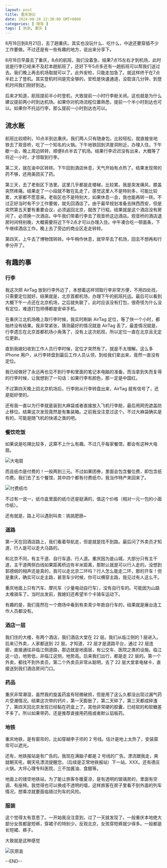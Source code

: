```yaml
---
layout: post
title: 重庆游记
date: 2024-08-28 22:30:00 GMT+0800
categories: [ 随笔 ]
tags: [ 旅游, 重庆 ]
---
```


8月18日到8月21日，去了趟重庆。其实也没玩什么、吃什么，中途还要穿插不少工作要做。不过还是有一些有趣的地方，说出来分享下。

<!-- more -->

8月18日早晨去了重庆，8点的航班，我们没着急，结果7点15左右才到机场，此时说是行李已经来不及赶本趟航班了，还好下午5点多还有一趟航班可以帮我们送过去。我们晚上再去机场取就可以了。此外安检，只能走加急了。就这样终于在7点半赶上了登机。其实登机时间是完全够的，安检是快速通道，没耽误几分钟，到登机时间我们刚好到达。

后来才知道，航班提前半小时登机，大致提前一小时行李舱关闭。这也就是为什么建议提前两小时到达机场。如果你对机场流程位置熟悉，提前一个半小时到达也可以。如果你不托运行李，那么提前一小时到达也可以。

## 流水账

航班比较顺利，10点半到达重庆。我们两人只有随身包，比较轻松，就直接坐地铁去了观音桥，吃了一个知名的火锅。下午地铁回到洪崖洞附近，办理入住。下午歇一会，晚上周边转转，顺便8点半去了机场。结果行李迟迟没有出来，大概等了将近一小时，才领取到行李。

第二天，就在渝中区转转。下午回到酒店休息，天气开始有点热了。结果发现带的药不够，还用美团买了药。

第三天，去了老街区下浩里。这里几乎都是走楼梯，比较累。我是突发痛风，膝盖突然疼痛。结果走了一小段就不敢在乱走了。感觉这里人不是特别多，可能比较累，大家都不愿意来。老街区也不是特别大，如果休息一会，我也能再转一转。不过正好当时有不少工作要做，就先回酒店了。由于最早规划准备去陕西西安，但是突然第五天要有重要会议，必须返回北京，就改了行程。结果就是这个酒店没有房间了，必须换一次酒店。中午我们带着行李去了观音桥这边酒店。观音桥的酒店退房时间特别晚，大概需要将近下午2点才可以办理入住。中午凑合吃一顿面条，下午继续酒店工作。晚上去了旁边的商业区走走转转。

第四天，上午去了博物馆转转。中午稍作休息，就早早去了机场，回去不想再和行李分开了。

## 有趣的事

### 行李

我这次把 AirTag 放到行李外边了，本想着这样领取行李非常方便，不用四处找，只需要定位就好。结果就是，北京首都机场，办理下午的航班托运。最后可以看到大概下午一点还在北京机场，之后就失联了，此时应该没有打包，很奇怪为什么没有定位，难道打包师傅都是安卓手机。

在重庆江北机场晚上取行李时候，我实时刷新 AirTag 定位，等了快一个小时，都始终没有结果。我非常紧张，猜测最好的情况就是 AirTag 丢了。最差情况就是，行李遗忘在北京首都机场小角落了，没有上这次航班，所以定位一直在北京且无定位更新。

直到我媳妇收到工作人员行李时候，定位才突然有了。就是不太理解。这么多 iPhone 用户，从行李转盘到最后工作人员认领，到给我们拿出来，竟然一直没有定位。

我已经做好了永远再也见不到行李和里面的笔记本电脑的准备。而当拿到失而复得的行李时候，让我想到了一句话：如果行李有颜色，那一定是中国红。

不过第四天晚上回北京机场后，行李刚从行李转盘出来，AirTag 就有信号了，还是挺好使的。

还有我一直以为行李就是装到大麻袋或者直接放入飞机行李舱，最后用网兜遮盖防止移位。结果这次发现竟然是有集装箱。之前我没注意过这个。不过大麻袋确实是有的，可能是随飞机的快递之类的吧。

### 餐饮吃饭

如果说是吃辣比较多，这算不上什么有趣。不过几乎每家餐馆，都会有这种大电扇。

![大电扇](https://cdn1.yukapril.com/2024-08-28-chongqing-1.jpg)

而且纸巾是付费的！一般两到三元。不过如果团券，里面会包含餐位费，即包含纸巾费。我们去了五个餐馆，其中四个都有付费纸巾，我当作特产来回来了。

![付费纸巾](https://cdn1.yukapril.com/2024-08-28-chongqing-2.jpg)

不过有一说一，纸巾盒里面的纸巾还是挺满的，值这个价格（相对一元一包的小面巾纸）。

还有就是，路上可以遇到叫卖：挑挑肥肠~

### 道路

第一天在回酒店路上，我们看着导航走，但是就是找不到路。最后问了外卖员才知道，行人是可以走大马路的。

和北京不同，有主干道、自行车道、行人道。重庆因为是山城，大部分只有主干道，主干道两侧白线如果距离桥边有半米距离，那默认就是可以行人走的。没想到郭德纲的相声还是真的，我可以走北京二环吗？行人怎么能走二环，那的开车！但是重庆，确实可以走主路，甚至车少时候，你可以横穿主路，我见过有人这么干。

重庆地面上只有汽车、摩托车（少量电动自行车），没有自行车的。可能因为山路太难骑车了。当时出发前，我媳妇还希望半个卡骑车运动下。

有趣的是，我们竟然在一个商场中看到有卖青少年款自行车的，结果就是展台连工作人员都没有。

### 酒店一层

我们住的大楼，有两个酒店，我们酒店大堂在 22 层。我们从临江侧的 1 层进入。后来订外卖，人家都送到 22 层。才知道，22 层才是道路平台，通过 22 层连廊，直接通往非临江侧道路，那边就是地面层，有公交车、医院之类的设施。临江这一边，地势低，非临江这侧，地势高。后来我们出行，都是走
22 层的。第一个外卖，都找不到外卖员，第二个外卖员非常从聪明，去了 22 层大堂拿电梯卡，直接送到我们酒店房间门口。

### 药品

重庆非常潮湿，虽然我的旋盖药盒有轻微破损，但是用了这么久都没出现过漏气药片受潮情况。结果这次带的钙片，第一天膨胀了，第二天碎了，第三天都成碎渣了，第四天回北京发现已经黏在药盒上了。其他非常硬的胶囊，已经软的和软糖差不多了。所以如果带药，还是推荐直接用药瓶或者默认铝板药。

### 地铁

重庆地铁，是有窗帘的，比如穿越李子坝的 2 号线。估计是地上太热了，安装窗帘可以遮光。

还有，地铁报站是有广告的。我现在满脑子都是 2 号线的广告。漂流跟我走，爽就朝天吼，朝天吼漂流提醒您。（后续是正常地铁报站）下一站，XXX。还有德庄火锅，大坪心理专科医院，三不加酱油、食醋等。

地面上的镂空地铁站，为了能让旅客冬暖夏凉，是有透明的玻璃房的，里面有空调、有座椅。我觉得也可以换成不透明的墙，这样旅客在房子里看不到外面的列车情况，想乘凉就要面临错过列车的风险。

### 服装

这个觉得太有意思了。一开始我没注意到，过了一天就发现了。一般重庆本地绝大部分女孩都是短裤，穿裙子的特别少。反观北京，女孩穿短裤就少得多。一般都是长短裙、裤子。

大致就是这种感觉

![灰原哀](https://cdn1.yukapril.com/2024-08-28-chongqing-3.jpg)

--END--
